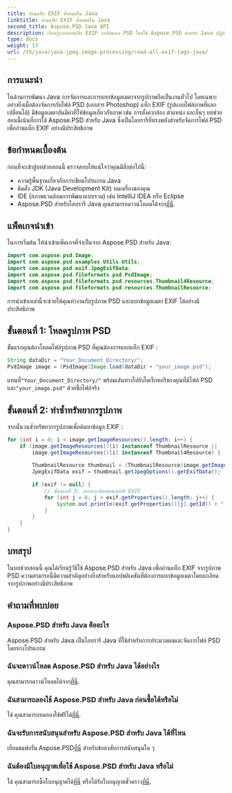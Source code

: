 ```yaml
---
title: อ่านแท็ก EXIF ทั้งหมดใน Java
linktitle: อ่านแท็ก EXIF ทั้งหมดใน Java
second_title: Aspose.PSD Java API
description: เรียนรู้การแยกแท็ก EXIF จากอิมเมจ PSD โดยใช้ Aspose.PSD สำหรับ Java ปฏิบัติตามคำแนะนำทีละขั้นตอนของเราเพื่อการดึงข้อมูลเมตาที่มีประสิทธิภาพ
type: docs
weight: 17
url: /th/java/java-jpeg-image-processing/read-all-exif-tags-java/
---
```

## การแนะนำ
ในด้านการพัฒนา Java การจัดการและการแยกข้อมูลเมตาจากรูปภาพถือเป็นงานทั่วไป โดยเฉพาะอย่างยิ่งเมื่อต้องจัดการกับไฟล์ PSD (เอกสาร Photoshop) แท็ก EXIF (รูปแบบไฟล์ภาพที่แลกเปลี่ยนได้) มีข้อมูลเมตาอันมีค่าที่ให้ข้อมูลเกี่ยวกับภาพ เช่น การตั้งค่ากล้อง ตำแหน่ง และอื่นๆ บทช่วยสอนนี้เน้นที่การใช้ Aspose.PSD สำหรับ Java ซึ่งเป็นไลบรารีที่ทรงพลังสำหรับจัดการไฟล์ PSD เพื่ออ่านแท็ก EXIF อย่างมีประสิทธิภาพ
## ข้อกำหนดเบื้องต้น
ก่อนที่จะเข้าสู่บทช่วยสอนนี้ ตรวจสอบให้แน่ใจว่าคุณมีสิ่งต่อไปนี้:
- ความรู้พื้นฐานเกี่ยวกับการเขียนโปรแกรม Java
- ติดตั้ง JDK (Java Development Kit) บนเครื่องของคุณ
- IDE (สภาพแวดล้อมการพัฒนาแบบรวม) เช่น IntelliJ IDEA หรือ Eclipse
-  Aspose.PSD สำหรับไลบรารี Java คุณสามารถดาวน์โหลดได้จาก[ที่นี่](https://releases.aspose.com/psd/java/).
## แพ็คเกจนำเข้า
ในการเริ่มต้น ให้นำเข้าแพ็คเกจที่จำเป็นจาก Aspose.PSD สำหรับ Java:
```java
import com.aspose.psd.Image;
import com.aspose.psd.examples.Utils.Utils;
import com.aspose.psd.exif.JpegExifData;
import com.aspose.psd.fileformats.psd.PsdImage;
import com.aspose.psd.fileformats.psd.resources.Thumbnail4Resource;
import com.aspose.psd.fileformats.psd.resources.ThumbnailResource;
```
การนำเข้าเหล่านี้จะช่วยให้คุณทำงานกับรูปภาพ PSD และแยกข้อมูลเมตา EXIF ได้อย่างมีประสิทธิภาพ
## ขั้นตอนที่ 1: โหลดรูปภาพ PSD
ขั้นแรกคุณต้องโหลดไฟล์รูปภาพ PSD ที่คุณต้องการแยกแท็ก EXIF :
```java
String dataDir = "Your_Document_Directory/";
PsdImage image = (PsdImage)Image.load(dataDir + "your_image.psd");
```
 แทนที่`"Your_Document_Directory/"` พร้อมเส้นทางไปยังไดเร็กทอรีของคุณที่มีไฟล์ PSD และ`"your_image.psd"` ด้วยชื่อไฟล์จริง
## ขั้นตอนที่ 2: ทำซ้ำทรัพยากรรูปภาพ
จากนั้นวนซ้ำทรัพยากรรูปภาพเพื่อค้นหาข้อมูล EXIF :
```java
for (int i = 0; i < image.getImageResources().length; i++) {
    if (image.getImageResources()[i] instanceof ThumbnailResource || 
        image.getImageResources()[i] instanceof Thumbnail4Resource) {
        
        ThumbnailResource thumbnail = (ThumbnailResource)image.getImageResources()[i];
        JpegExifData exif = thumbnail.getJpegOptions().getExifData();
        
        if (exif != null) {
            // ขั้นตอนที่ 3: แยกและพิมพ์คุณสมบัติ EXIF
            for (int j = 0; j < exif.getProperties().length; j++) {
                System.out.println(exif.getProperties()[j].getId() + ":" + exif.getProperties()[j].getValue());
            }
        }
    }
}
```

## บทสรุป
ในบทช่วยสอนนี้ คุณได้เรียนรู้วิธีใช้ Aspose.PSD สำหรับ Java เพื่ออ่านแท็ก EXIF จากรูปภาพ PSD ความสามารถนี้มีความสำคัญอย่างยิ่งสำหรับแอปพลิเคชันที่ต้องการแยกข้อมูลเมตาโดยละเอียดจากรูปภาพอย่างมีประสิทธิภาพ
## คำถามที่พบบ่อย
### Aspose.PSD สำหรับ Java คืออะไร
Aspose.PSD สำหรับ Java เป็นไลบรารี Java ที่ใช้สำหรับการประมวลผลและจัดการไฟล์ PSD โดยทางโปรแกรม
### ฉันจะดาวน์โหลด Aspose.PSD สำหรับ Java ได้อย่างไร
 คุณสามารถดาวน์โหลดได้จาก[ที่นี่](https://releases.aspose.com/psd/java/).
### ฉันสามารถลองใช้ Aspose.PSD สำหรับ Java ก่อนซื้อได้หรือไม่
 ใช่ คุณสามารถทดลองใช้ฟรีได้[ที่นี่](https://releases.aspose.com/).
### ฉันจะรับการสนับสนุนสำหรับ Aspose.PSD สำหรับ Java ได้ที่ไหน
 เยี่ยมชมฟอรั่ม Aspose.PSD[ที่นี่](https://forum.aspose.com/c/psd/34) สำหรับข้อสงสัยการสนับสนุนใด ๆ
### ฉันต้องมีใบอนุญาตเพื่อใช้ Aspose.PSD สำหรับ Java หรือไม่
 ใช่ คุณสามารถซื้อใบอนุญาตได้[ที่นี่](https://purchase.aspose.com/buy) หรือได้รับใบอนุญาตชั่วคราว[ที่นี่](https://purchase.aspose.com/temporary-license/).